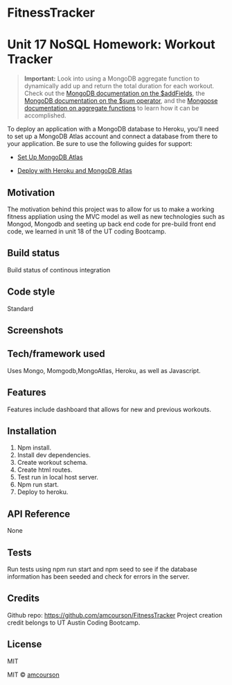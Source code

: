 # FitnessTracker
# Unit 17 NoSQL Homework: Workout Tracker


> **Important:** Look into using a MongoDB aggregate function to dynamically add up and return the total duration for each workout. Check out the [MongoDB documentation on the $addFields](https://docs.mongodb.com/manual/reference/operator/aggregation/addFields/), the [MongoDB documentation on the $sum operator](https://docs.mongodb.com/manual/reference/operator/aggregation/sum/), and the [Mongoose documentation on aggregate functions](https://mongoosejs.com/docs/api.html#aggregate_Aggregate) to learn how it can be accomplished.

To deploy an application with a MongoDB database to Heroku, you'll need to set up a MongoDB Atlas account and connect a database from there to your application. Be sure to use the following guides for support:

  * [Set Up MongoDB Atlas](../04-Important/MongoAtlas-Setup.md)

  * [Deploy with Heroku and MongoDB Atlas](../04-Important/MongoAtlas-Deploy.md)


 
## Motivation
The motivation behind this project was to allow for us to make a working fitness appliation using the MVC model as well as new technologies such as Mongod, Mongodb and seeting up back end code for pre-build front end code, we learned in unit 18 of the UT coding Bootcamp.
## Build status
Build status of continous integration 

## Code style
Standard
 
## Screenshots

## Tech/framework used
Uses Mongo, Momgodb,MongoAtlas, Heroku, as well as Javascript.

## Features
Features include dashboard that allows for new and previous workouts. 



## Installation
1. Npm install.
2. Install dev dependencies.
3. Create workout schema.
4. Create html routes.
5. Test run in local host server.
6. Npm run start. 
7. Deploy to heroku.



## API Reference
None

## Tests
Run tests using npm run start and npm seed to see if the database information has been seeded and check for errors in the server. 


## Credits
Github repo: https://github.com/amcourson/FitnessTracker
Project creation credit belongs to UT Austin Coding Bootcamp. 


## License
 MIT

MIT © [amcourson]()
